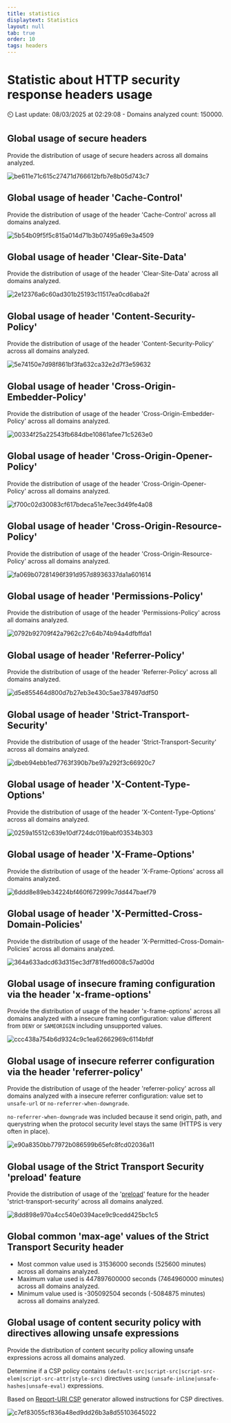 ```yaml
---
title: statistics
displaytext: Statistics
layout: null
tab: true
order: 10
tags: headers
---
```


<!-- All the content of this file is generated by the script "ci/tab_stats_generate_md_file.py" -->

<!-- DO NOT EDIT IT MANUALLY -->

# Statistic about HTTP security response headers usage

<!-- markdown-link-check-disable -->



⏲️ Last update: 08/03/2025 at 02:29:08 - Domains analyzed count: 150000.

## Global usage of secure headers

Provide the distribution of usage of secure headers across all domains analyzed.

![be611e71c615c27471d766612bfb7e8b05d743c7](assets/tab_stats_generated_images/be611e71c615c27471d766612bfb7e8b05d743c7.png)


## Global usage of header 'Cache-Control'

Provide the distribution of usage of the header 'Cache-Control' across all domains analyzed.

![5b54b09f5f5c815a014d71b3b07495a69e3a4509](assets/tab_stats_generated_images/5b54b09f5f5c815a014d71b3b07495a69e3a4509.png)


## Global usage of header 'Clear-Site-Data'

Provide the distribution of usage of the header 'Clear-Site-Data' across all domains analyzed.

![2e12376a6c60ad301b25193c11517ea0cd6aba2f](assets/tab_stats_generated_images/2e12376a6c60ad301b25193c11517ea0cd6aba2f.png)


## Global usage of header 'Content-Security-Policy'

Provide the distribution of usage of the header 'Content-Security-Policy' across all domains analyzed.

![5e74150e7d98f861bf3fa632ca32e2d7f3e59632](assets/tab_stats_generated_images/5e74150e7d98f861bf3fa632ca32e2d7f3e59632.png)


## Global usage of header 'Cross-Origin-Embedder-Policy'

Provide the distribution of usage of the header 'Cross-Origin-Embedder-Policy' across all domains analyzed.

![00334f25a22543fb684dbe10861afee71c5263e0](assets/tab_stats_generated_images/00334f25a22543fb684dbe10861afee71c5263e0.png)


## Global usage of header 'Cross-Origin-Opener-Policy'

Provide the distribution of usage of the header 'Cross-Origin-Opener-Policy' across all domains analyzed.

![f700c02d30083cf617bdeca51e7eec3d49fe4a08](assets/tab_stats_generated_images/f700c02d30083cf617bdeca51e7eec3d49fe4a08.png)


## Global usage of header 'Cross-Origin-Resource-Policy'

Provide the distribution of usage of the header 'Cross-Origin-Resource-Policy' across all domains analyzed.

![fa069b07281496f391d957d8936337da1a601614](assets/tab_stats_generated_images/fa069b07281496f391d957d8936337da1a601614.png)


## Global usage of header 'Permissions-Policy'

Provide the distribution of usage of the header 'Permissions-Policy' across all domains analyzed.

![0792b92709f42a7962c27c64b74b94a4dfbffda1](assets/tab_stats_generated_images/0792b92709f42a7962c27c64b74b94a4dfbffda1.png)


## Global usage of header 'Referrer-Policy'

Provide the distribution of usage of the header 'Referrer-Policy' across all domains analyzed.

![d5e855464d800d7b27eb3e430c5ae378497ddf50](assets/tab_stats_generated_images/d5e855464d800d7b27eb3e430c5ae378497ddf50.png)


## Global usage of header 'Strict-Transport-Security'

Provide the distribution of usage of the header 'Strict-Transport-Security' across all domains analyzed.

![dbeb94ebb1ed7763f390b7be97a292f3c66920c7](assets/tab_stats_generated_images/dbeb94ebb1ed7763f390b7be97a292f3c66920c7.png)


## Global usage of header 'X-Content-Type-Options'

Provide the distribution of usage of the header 'X-Content-Type-Options' across all domains analyzed.

![0259a15512c639e10df724dc019babf03534b303](assets/tab_stats_generated_images/0259a15512c639e10df724dc019babf03534b303.png)


## Global usage of header 'X-Frame-Options'

Provide the distribution of usage of the header 'X-Frame-Options' across all domains analyzed.

![6ddd8e89eb34224bf460f672999c7dd447baef79](assets/tab_stats_generated_images/6ddd8e89eb34224bf460f672999c7dd447baef79.png)


## Global usage of header 'X-Permitted-Cross-Domain-Policies'

Provide the distribution of usage of the header 'X-Permitted-Cross-Domain-Policies' across all domains analyzed.

![364a633adcd63d315ec3df781fed6008c57ad00d](assets/tab_stats_generated_images/364a633adcd63d315ec3df781fed6008c57ad00d.png)


## Global usage of insecure framing configuration via the header 'x-frame-options'

Provide the distribution of usage of the header 'x-frame-options' across all domains analyzed with a insecure framing configuration: value different from `DENY` or `SAMEORIGIN` including unsupported values.

![ccc438a754b6d9324c9c1ea62662969c6114bfdf](assets/tab_stats_generated_images/ccc438a754b6d9324c9c1ea62662969c6114bfdf.png)


## Global usage of insecure referrer configuration via the header 'referrer-policy'

Provide the distribution of usage of the header 'referrer-policy' across all domains analyzed with a insecure referrer configuration: value set to `unsafe-url` or `no-referrer-when-downgrade`.

`no-referrer-when-downgrade` was included because it send origin, path, and querystring when the protocol security level stays the same (HTTPS is very often in place).

![e90a8350bb77972b086599b65efc8fcd02036a11](assets/tab_stats_generated_images/e90a8350bb77972b086599b65efc8fcd02036a11.png)


## Global usage of the Strict Transport Security 'preload' feature

Provide the distribution of usage of the '[preload](https://developer.mozilla.org/en-US/docs/Web/HTTP/Headers/Strict-Transport-Security#preloading_strict_transport_security)' feature for the header 'strict-transport-security' across all domains analyzed.

![8dd898e970a4cc540e0394ace9c9cedd425bc1c5](assets/tab_stats_generated_images/8dd898e970a4cc540e0394ace9c9cedd425bc1c5.png)


## Global common 'max-age' values of the Strict Transport Security header

* Most common value used is 31536000 seconds (525600 minutes) across all domains analyzed.
* Maximum value used is 447897600000 seconds (7464960000 minutes) across all domains analyzed.
* Minimum value used is -305092504 seconds (-5084875 minutes) across all domains analyzed.


## Global usage of content security policy with directives allowing unsafe expressions

Provide the distribution of content security policy allowing unsafe expressions across all domains analyzed.

Determine if a CSP policy contains `(default-src|script-src|script-src-elem|script-src-attr|style-src)` directives using `(unsafe-inline|unsafe-hashes|unsafe-eval)` expressions.

Based on [Report-URI CSP](https://report-uri.com/home/generate) generator allowed instructions for CSP directives.

![c7ef83055cf836a48ed9dd26b3a8d55103645022](assets/tab_stats_generated_images/c7ef83055cf836a48ed9dd26b3a8d55103645022.png)

